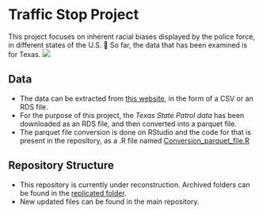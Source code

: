 # Traffic Stop Project

This project focuses on inherent racial biases displayed by the police force, in different states of the U.S.  :police_car: So far, the data that has been examined is for Texas. ![](https://camo.githubusercontent.com/6e6cd3805e58355357b22a32e5c0985a62e56ddc355dd36ce8bfa25e509a5020/687474703a2f2f692e696d6775722e636f6d2f4a3761576c76712e706e67)

## Data
- The data can be extracted from [this website](https://openpolicing.stanford.edu/data/), in the form of a CSV or an RDS file. 
- For the purpose of this project, the *Texas State Patrol data* has been downloaded as an RDS file, and then converted into a parquet file. 
- The parquet file conversion is done on RStudio and the code for that is present in the repository, as a .R file named [Conversion_parquet_file.R](Conversion_parquet_file.R)

## Repository Structure
- This repository is currently under reconstruction. Archived folders can be found in the [replicated folder](replicated).
- New updated files can be found in the main repository. 

##
